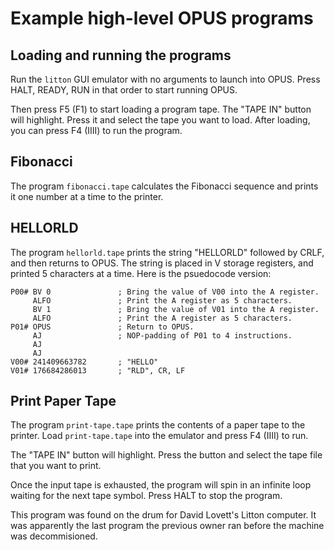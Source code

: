 Example high-level OPUS programs
================================

## Loading and running the programs

Run the `litton` GUI emulator with no arguments to launch into OPUS.
Press HALT, READY, RUN in that order to start running OPUS.

Then press F5 (F1) to start loading a program tape.  The "TAPE IN"
button will highlight.  Press it and select the tape you want to load.
After loading, you can press F4 (IIII) to run the program.

## Fibonacci

The program `fibonacci.tape` calculates the Fibonacci sequence and
prints it one number at a time to the printer.

## HELLORLD

The program `hellorld.tape` prints the string "HELLORLD" followed by CRLF,
and then returns to OPUS.  The string is placed in V storage registers,
and printed 5 characters at a time.  Here is the psuedocode version:

    P00# BV 0               ; Bring the value of V00 into the A register.
         ALFO               ; Print the A register as 5 characters.
         BV 1               ; Bring the value of V01 into the A register.
         ALFO               ; Print the A register as 5 characters.
    P01# OPUS               ; Return to OPUS.
         AJ                 ; NOP-padding of P01 to 4 instructions.
         AJ
         AJ
    V00# 241409663782       ; "HELLO"
    V01# 176684286013       ; "RLD", CR, LF

## Print Paper Tape

The program `print-tape.tape` prints the contents of a paper tape to the
printer.  Load `print-tape.tape` into the emulator and press F4 (IIII) to run.

The "TAPE IN" button will highlight.  Press the button and select the
tape file that you want to print.

Once the input tape is exhausted, the program will spin in an infinite loop
waiting for the next tape symbol.  Press HALT to stop the program.

This program was found on the drum for David Lovett's Litton computer.
It was apparently the last program the previous owner ran before the
machine was decommisioned.
